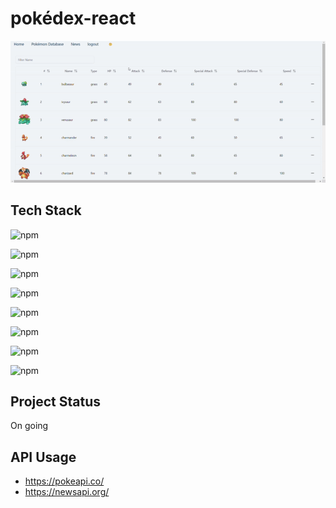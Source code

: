 
# pokédex-react

<p>
  <img src="./poke.gif" alt="GIF" width="700px" />
</p>

## Tech Stack

![npm](https://img.shields.io/badge/Vite-v5.4.1-black?logo=vite)

![npm](https://img.shields.io/badge/React-v18.3.1-black?logo=react)

![npm](https://img.shields.io/badge/Typescript-v5.5.3-black?logo=typescript&logoColor=blue)

![npm](https://img.shields.io/badge/Tailwindcss-v3.4.13-black?logo=tailwindcss)

![npm](https://img.shields.io/badge/Shadcn/ui-v2.1.0-black?logo=shadcnui)

![npm](https://img.shields.io/badge/Axios-v1.7.7-black?logo=axios)

![npm](https://img.shields.io/badge/React_Hook_Form-v7.53.0-black?logo=reacthookform)

![npm](https://img.shields.io/badge/Zod-v3.23.8-black?logo=zod)





## Project Status

On going
## API Usage
- https://pokeapi.co/
- https://newsapi.org/

